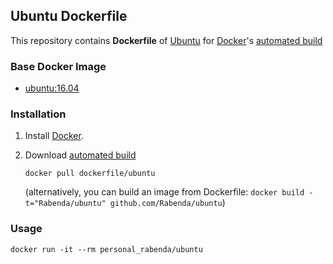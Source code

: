 ## Ubuntu Dockerfile


This repository contains **Dockerfile** of [Ubuntu](http://www.ubuntu.com/) for [Docker](https://www.docker.com/)'s [automated build](registry.cn-hangzhou.aliyuncs.com/personal_rabenda/ubuntu)


### Base Docker Image

* [ubuntu:16.04](https://registry.hub.docker.com/u/library/ubuntu/)


### Installation

1. Install [Docker](https://www.docker.com/).

2. Download [automated build](registry.cn-hangzhou.aliyuncs.com/personal_rabenda/ubuntu)

   `docker pull dockerfile/ubuntu`

   (alternatively, you can build an image from Dockerfile: `docker build -t="Rabenda/ubuntu" github.com/Rabenda/ubuntu`)


### Usage

    docker run -it --rm personal_rabenda/ubuntu
